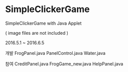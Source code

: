 # SimpleClickerGame
SimpleClickerGame with Java Applet

( image files are not included )

<p>2016.5.1 ~ 2016.6.5</p>


개발
FrogPanel.java
PanelControl.java
Water.java

참여
CreditPanel.java
FrogGame_new.java
HelpPanel.java
